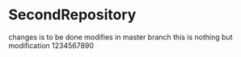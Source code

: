 # SecondRepository
changes is to be done
modifies in master branch
this is nothing but modification
1234567890
